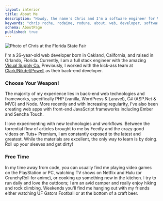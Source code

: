 ```yaml
---
layout: interior
title: About Me
description: "Howdy, the name's Chris and I'm a software engineer for VSCO in Oakland, California. Nice to meet you!"
keywords: "chris roche, rodaine, rodune, about, web, developer, software engineer, full stack"
schema: AboutPage
published: true
---
```


![Photo of Chris at the Florida State Fair](https://res.cloudinary.com/rodaine/image/upload/v1366602702/florida_state_fair_hfqsc3.jpg "Undoubtably I was really impressed with this yard of kettle corn…")

I'm a 26-year-old web developer born in Oakland, California, and raised in Orlando, Florida. Currently, I am a full stack engineer with the amazing [Visual Supply Co.][vsco] Previously, I worked with the kick-ass team at [Clark/Nikdel/Powell][cnp] as their back-end developer.

### Choose Your Weapon! ###

The majority of my experience lies in back-end web technologies and frameworks, specifically PHP (vanilla, WordPress & Laravel), C# (ASP.Net & MVC) and Node. More recently and with increasing regularity, I've also been creating web apps with front-end JavaScript frameworks including Ember and Sencha Touch.

I love experimenting with new technologies and workflows. Between the torrential flow of articles brought to me by Feedly and the crazy good videos on Tuts+ Premium, I am constantly exposed to the latest and greatest. While the materials are excellent, the only way to learn is by doing. Roll up your sleeves and get dirty!

### Free Time ###

In my time away from code, you can usually find me playing video games on the PlayStation or PC, watching TV shows on Netflix and Hulu (or CrunchyRoll for anime), or cooking up something new in the kitchen. I try to run daily and love the outdoors; I am an avid camper and really enjoy hiking and rock climbing. Weekends you'll find me hanging out with my friends either watching UF Gators Football or at the bottom of a craft beer.

[vsco]: https://vsco.co/
[cnp]: http://www.clarknikdelpowell.com
